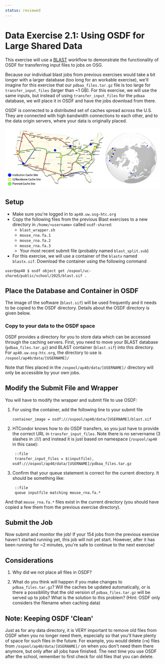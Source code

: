 ```yaml
---
status: reviewed
---
```


Data Exercise 2.1: Using OSDF for Large Shared Data
===================================================
This exercise will use a [BLAST](http://blast.ncbi.nlm.nih.gov/Blast.cgi?CMD=Web&PAGE_TYPE=BlastHome) workflow to
demonstrate the functionality of OSDF for transferring input files to jobs on OSG.

Because our individual blast jobs from previous exercises would take a bit longer
with a larger database (too long for an workable exercise), we'll imagine for this exercise that our
`pdbaa_files.tar.gz` file is too large for `transfer_input_files` (larger than ~1 GB).
For this exercise, we will use the same inputs, but instead of using `transfer_input_files` for the `pdbaa` database,
we will place it in OSDF and have the jobs download from there.

OSDF is connected to a distributed set of caches spread across the U.S.
They are connected with high bandwidth connections to each other, and to the data origin servers, where your data is
originally placed.

![OSDF Map](files/osgus19-day4-part2-CacheLocations.png)

Setup
-----

-   Make sure you're logged in to `ap40.uw.osg-htc.org`
-   Copy the following files from the previous Blast exercises to a new directory in `/home/<username>` called `osdf-shared`:
    - `blast_wrapper.sh`
    - `mouse_rna.fa.1`
    - `mouse_rna.fa.2`
    - `mouse_rna.fa.3`
    - Your most recent submit file (probably named `blast_split.sub`)
- For this exercise, we will use a container of the `blastx` named `blastx.sif`. Download the container using the following command

```
user@ap40 $ osdf object get /ospool/uc-shared/public/school/2025/blast.sif .
```  

Place the Database and Container in OSDF
----------------------------------------

The image of the software (`blast.sif`) will be used frequently and it needs to be copied to the OSDF directory. Details about the OSDF directory is given below.

### Copy to your data to the OSDF space

OSDF provides a directory for you to store data which can be accessed through the caching servers.
First, you need to move your BLAST database (`pdbaa_files.tar.gz`) and BLAST container (`blast.sif`) into this directory. For `ap40.uw.osg-htc.org`, the directory to use is `/ospool/ap40/data/[USERNAME]/`

Note that files placed in the `/ospool/ap40/data/[USERNAME]/` directory will only be accessible
by your own jobs.

Modify the Submit File and Wrapper
----------------------------------

You will have to modify the wrapper and submit file to use OSDF:

1. For using the container, add the following line to your submit file

   ```
   container_image = osdf:///ospool/ap40/data/[USERNAME]/blast.sif
   ```
   
2. HTCondor knows how to do OSDF transfers, so you just have to provide the correct URL in 
   `transfer_input_files`. Note there is no servername (3 slashes in :///) and instead
   it is just based on namespace (`/ospool/ap40` in this case):

        ::file
        transfer_input_files = $(inputfile), osdf:///ospool/ap40/data/[USERNAME]/pdbaa_files.tar.gz

3. Confirm that your queue statement is correct for the current directory. It should be something like:

        ::file
        queue inputfile matching mouse_rna.fa.*

And that `mouse_rna.fa.*` files exist in the current directory (you should have copied a few them from the previous exercise
directory).

Submit the Job
--------------

Now submit and monitor the job! If your 154 jobs from the previous exercise haven't started running yet, this job will
not yet start.
However, after it has been running for ~2 minutes, you're safe to continue to the next exercise!

Considerations
--------------

1. Why did we not place all files in OSDF?

2. What do you think will happen if you make changes to `pdbaa_files.tar.gz`? Will the caches
   be updated automatically, or is there a possiblility that the old version of
   `pdbaa_files.tar.gz` will be served up to jobs? What is the solution to this problem?
   (Hint: OSDF only considers the filename when caching data)

Note: Keeping OSDF 'Clean'
--------------------------------

Just as for any data directory, it is VERY important to remove old files from OSDF when you no longer need them,
especially so that you'll have plenty of space for such files in the future.
For example, you would delete (`rm`) files from `/ospool/ap40/data/[USERNAME]/` on when you don't need them there
anymore, but only after all jobs have finished.
The next time you use OSDF after the school, remember to first check for old files that you can delete.
